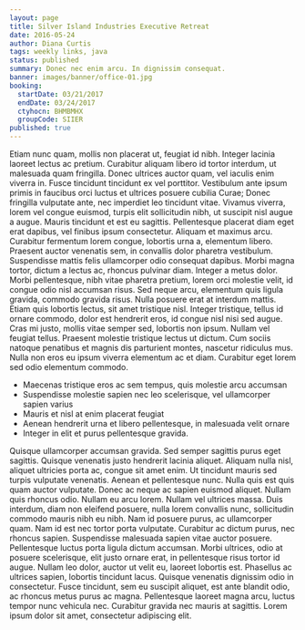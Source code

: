 ```yaml
---
layout: page
title: Silver Island Industries Executive Retreat
date: 2016-05-24
author: Diana Curtis
tags: weekly links, java
status: published
summary: Donec nec enim arcu. In dignissim consequat.
banner: images/banner/office-01.jpg
booking:
  startDate: 03/21/2017
  endDate: 03/24/2017
  ctyhocn: BHMBMHX
  groupCode: SIIER
published: true
---
```

Etiam nunc quam, mollis non placerat ut, feugiat id nibh. Integer lacinia laoreet lectus ac pretium. Curabitur aliquam libero id tortor interdum, ut malesuada quam fringilla. Donec ultrices auctor quam, vel iaculis enim viverra in. Fusce tincidunt tincidunt ex vel porttitor. Vestibulum ante ipsum primis in faucibus orci luctus et ultrices posuere cubilia Curae; Donec fringilla vulputate ante, nec imperdiet leo tincidunt vitae. Vivamus viverra, lorem vel congue euismod, turpis elit sollicitudin nibh, ut suscipit nisl augue a augue. Mauris tincidunt et est eu sagittis. Pellentesque placerat diam eget erat dapibus, vel finibus ipsum consectetur. Aliquam et maximus arcu. Curabitur fermentum lorem congue, lobortis urna a, elementum libero. Praesent auctor venenatis sem, in convallis dolor pharetra vestibulum.
Suspendisse mattis felis ullamcorper odio consequat dapibus. Morbi magna tortor, dictum a lectus ac, rhoncus pulvinar diam. Integer a metus dolor. Morbi pellentesque, nibh vitae pharetra pretium, lorem orci molestie velit, id congue odio nisl accumsan risus. Sed neque arcu, elementum quis ligula gravida, commodo gravida risus. Nulla posuere erat at interdum mattis. Etiam quis lobortis lectus, sit amet tristique nisl. Integer tristique, tellus id ornare commodo, dolor est hendrerit eros, id congue nisl nisi sed augue. Cras mi justo, mollis vitae semper sed, lobortis non ipsum. Nullam vel feugiat tellus. Praesent molestie tristique lectus ut dictum. Cum sociis natoque penatibus et magnis dis parturient montes, nascetur ridiculus mus. Nulla non eros eu ipsum viverra elementum ac et diam. Curabitur eget lorem sed odio elementum commodo.

* Maecenas tristique eros ac sem tempus, quis molestie arcu accumsan
* Suspendisse molestie sapien nec leo scelerisque, vel ullamcorper sapien varius
* Mauris et nisl at enim placerat feugiat
* Aenean hendrerit urna et libero pellentesque, in malesuada velit ornare
* Integer in elit et purus pellentesque gravida.

Quisque ullamcorper accumsan gravida. Sed semper sagittis purus eget sagittis. Quisque venenatis justo hendrerit lacinia aliquet. Aliquam nulla nisl, aliquet ultricies porta ac, congue sit amet enim. Ut tincidunt mauris sed turpis vulputate venenatis. Aenean et pellentesque nunc. Nulla quis est quis quam auctor vulputate. Donec ac neque ac sapien euismod aliquet. Nullam quis rhoncus odio. Nullam eu arcu lorem.
Nullam vel ultrices massa. Duis interdum, diam non eleifend posuere, nulla lorem convallis nunc, sollicitudin commodo mauris nibh eu nibh. Nam id posuere purus, ac ullamcorper quam. Nam id est nec tortor porta vulputate. Curabitur ac dictum purus, nec rhoncus sapien. Suspendisse malesuada sapien vitae auctor posuere. Pellentesque luctus porta ligula dictum accumsan. Morbi ultrices, odio at posuere scelerisque, elit justo ornare erat, in pellentesque risus tortor id augue. Nullam leo dolor, auctor ut velit eu, laoreet lobortis est. Phasellus ac ultrices sapien, lobortis tincidunt lacus. Quisque venenatis dignissim odio in consectetur. Fusce tincidunt, sem eu suscipit aliquet, est ante blandit odio, ac rhoncus metus purus ac magna. Pellentesque laoreet magna arcu, luctus tempor nunc vehicula nec. Curabitur gravida nec mauris at sagittis. Lorem ipsum dolor sit amet, consectetur adipiscing elit.

